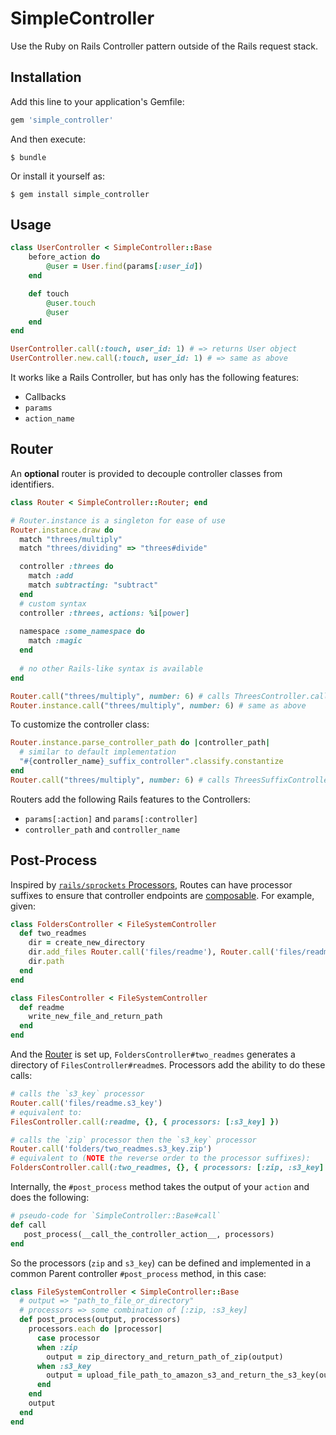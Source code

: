 # SimpleController

Use the Ruby on Rails Controller pattern outside of the Rails request stack.

## Installation

Add this line to your application's Gemfile:

```ruby
gem 'simple_controller'
```

And then execute:

    $ bundle

Or install it yourself as:

    $ gem install simple_controller

## Usage

```ruby
class UserController < SimpleController::Base
    before_action do
        @user = User.find(params[:user_id])
    end

    def touch
        @user.touch
        @user
    end
end

UserController.call(:touch, user_id: 1) # => returns User object
UserController.new.call(:touch, user_id: 1) # => same as above
```

It works like a Rails Controller, but has only has the following features:
- Callbacks
- `params`
- `action_name`

## Router
An **optional** router is provided to decouple controller classes from identifiers.

```ruby
class Router < SimpleController::Router; end

# Router.instance is a singleton for ease of use
Router.instance.draw do
  match "threes/multiply"
  match "threes/dividing" => "threes#divide"

  controller :threes do
    match :add
    match subtracting: "subtract"
  end
  # custom syntax
  controller :threes, actions: %i[power]
  
  namespace :some_namespace do
    match :magic
  end
  
  # no other Rails-like syntax is available
end

Router.call("threes/multiply", number: 6) # calls ThreesController.call(:multiply, number: 6)
Router.instance.call("threes/multiply", number: 6) # same as above
```

To customize the controller class:
```ruby
Router.instance.parse_controller_path do |controller_path|
  # similar to default implementation
  "#{controller_name}_suffix_controller".classify.constantize
end
Router.call("threes/multiply", number: 6) # calls ThreesSuffixController.call(:multiply, number: 6)
```

Routers add the following Rails features to the Controllers:
- `params[:action]` and `params[:controller]`
- `controller_path` and `controller_name`

## Post-Process
Inspired by [`rails/sprockets` Processors](https://github.com/rails/sprockets#using-processors), Routes can have processor suffixes to ensure that controller endpoints
are [composable](https://en.wikipedia.org/wiki/Function_composition_(computer_science)). For example, given:

```ruby
class FoldersController < FileSystemController
  def two_readmes
    dir = create_new_directory
    dir.add_files Router.call('files/readme'), Router.call('files/readme')
    dir.path
  end
end

class FilesController < FileSystemController
  def readme
    write_new_file_and_return_path
  end
end
```

And the [Router](#router) is set up, `FoldersController#two_readmes` generates a directory of `FilesController#readme`s. Processors add the ability to do these calls:

```ruby
# calls the `s3_key` processor
Router.call('files/readme.s3_key')
# equivalent to:
FilesController.call(:readme, {}, { processors: [:s3_key] }) 

# calls the `zip` processor then the `s3_key` processor
Router.call('folders/two_readmes.s3_key.zip')
# equivalent to (NOTE the reverse order to the processor suffixes):
FoldersController.call(:two_readmes, {}, { processors: [:zip, :s3_key] })
```

Internally, the `#post_process` method takes the output of your `action` and does the following:
```ruby
# pseudo-code for `SimpleController::Base#call`
def call
   post_process(__call_the_controller_action__, processors)
end
```

So the processors (`zip` and `s3_key`) can be defined and implemented in a common Parent controller `#post_process` method, in this case:
```ruby
class FileSystemController < SimpleController::Base
  # output => "path_to_file_or_directory"
  # processors => some combination of [:zip, :s3_key]
  def post_process(output, processors)
    processors.each do |processor|
      case processor
      when :zip
        output = zip_directory_and_return_path_of_zip(output)
      when :s3_key
        output = upload_file_path_to_amazon_s3_and_return_the_s3_key(output)
      end
    end
    output
  end
end
```